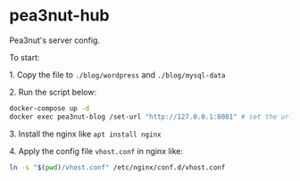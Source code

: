 # pea3nut-hub

Pea3nut's server config.

To start:

1\. Copy the file to `./blog/wordpress` and `./blog/mysql-data`

2\. Run the script below:

```bash
docker-compose up -d
docker exec pea3nut-blog /set-url "http://127.0.0.1:8081" # set the url of blog
```

3\. Install the nginx like `apt install nginx` 

4\. Apply the config file `vhost.conf` in nginx like:

```bash
ln -s "$(pwd)/vhost.conf" /etc/nginx/conf.d/vhost.conf
```
